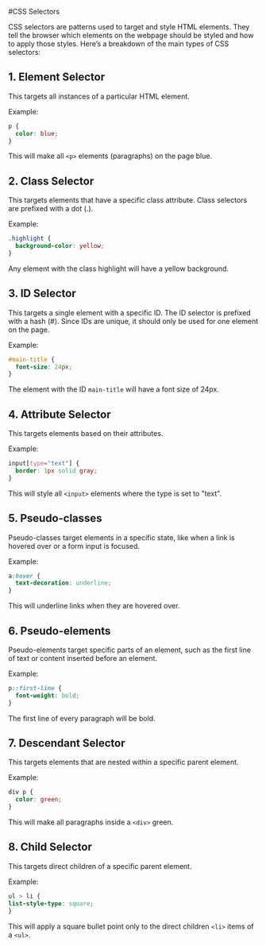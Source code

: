 #CSS Selectors

CSS selectors are patterns used to target and style HTML elements. They tell the browser which elements on the webpage should be styled and how to apply those styles. Here’s a breakdown of the main types of CSS selectors:

## 1. Element Selector

This targets all instances of a particular HTML element.

Example:

```css
p {
  color: blue;
}
```
This will make all `<p>` elements (paragraphs) on the page blue.

## 2. Class Selector

This targets elements that have a specific class attribute. Class selectors are prefixed with a dot (.).

Example:

```css
.highlight {
  background-color: yellow;
}
```
Any element with the class highlight will have a yellow background.

## 3. ID Selector

This targets a single element with a specific ID. The ID selector is prefixed with a hash (#). Since IDs are unique, it should only be used for one element on the page.

Example:

```css
#main-title {
  font-size: 24px;
}
```
The element with the ID `main-title` will have a font size of 24px.

## 4. Attribute Selector

This targets elements based on their attributes.

Example:

```css
input[type="text"] {
  border: 1px solid gray;
}
```
This will style all `<input>` elements where the type is set to "text".

## 5. Pseudo-classes

Pseudo-classes target elements in a specific state, like when a link is hovered over or a form input is focused.

Example:

```css
a:hover {
  text-decoration: underline;
}
```

This will underline links when they are hovered over.

## 6. Pseudo-elements

Pseudo-elements target specific parts of an element, such as the first line of text or content inserted before an element.

Example:

```css
p::first-line {
  font-weight: bold;
}
```
The first line of every paragraph will be bold.

## 7. Descendant Selector

This targets elements that are nested within a specific parent element.

Example:

```css
div p {
  color: green;
}
```
This will make all paragraphs inside a `<div>` green.

## 8. Child Selector

This targets direct children of a specific parent element.

Example:

```css
ul > li {
list-style-type: square;
}
```
This will apply a square bullet point only to the direct children `<li>` items of a `<ul>`.

